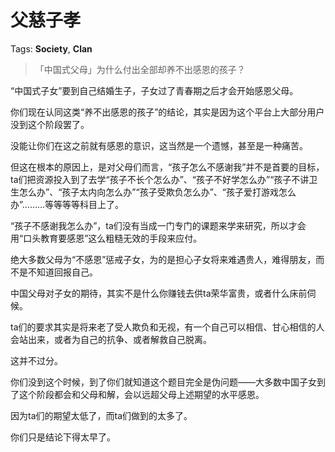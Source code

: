 # 父慈子孝

Tags: **Society**, **Clan**

> 「中国式父母」为什么付出全部却养不出感恩的孩子？



“中国式子女”要到自己结婚生子，子女过了青春期之后才会开始感恩父母。

你们现在认同这类“养不出感恩的孩子”的结论，其实是因为这个平台上大部分用户没到这个阶段罢了。

没能让你们在这之前就有感恩的意识，这当然是一个遗憾，甚至是一种痛苦。

但这在根本的原因上，是对父母们而言，“孩子怎么不感谢我”并不是首要的目标，ta们把资源投入到了去学“孩子不长个怎么办”、“孩子不好学怎么办”“孩子不讲卫生怎么办”、“孩子太内向怎么办”“孩子受欺负怎么办”、“孩子爱打游戏怎么办”………等等等等科目上了。

“孩子不感谢我怎么办”，ta们没有当成一门专门的课题来学来研究，所以才会用“口头教育要感恩”这么粗糙无效的手段来应付。

绝大多数父母为“不感恩”惩戒子女，为的是担心子女将来难遇贵人，难得朋友，而不是不知道回报自己。

中国父母对子女的期待，其实不是什么你赚钱去供ta荣华富贵，或者什么床前伺候。

ta们的要求其实是将来老了受人欺负和无视，有一个自己可以相信、甘心相信的人会站出来，或者为自己的抗争、或者解救自己脱离。

这并不过分。

你们没到这个时候，到了你们就知道这个题目完全是伪问题——大多数中国子女到了这个阶段都会和父母和解，会以远超父母上述期望的水平感恩。

因为ta们的期望太低了，而ta们做到的太多了。

你们只是结论下得太早了。




